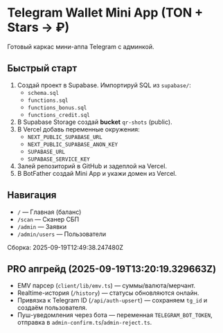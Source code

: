 # Telegram Wallet Mini App (TON + Stars → ₽)

Готовый каркас мини-аппа Telegram с админкой.

## Быстрый старт
1. Создай проект в Supabase. Импортируй SQL из `supabase/`:
   - `schema.sql`
   - `functions.sql`
   - `functions_bonus.sql`
   - `functions_credit.sql`
2. В Supabase Storage создай **bucket** `qr-shots` (public).
3. В Vercel добавь переменные окружения:
   - `NEXT_PUBLIC_SUPABASE_URL`
   - `NEXT_PUBLIC_SUPABASE_ANON_KEY`
   - `SUPABASE_URL`
   - `SUPABASE_SERVICE_KEY`
4. Залей репозиторий в GitHub и задеплой на Vercel.
5. В BotFather создай Mini App и укажи домен из Vercel.

## Навигация
- `/` — Главная (баланс)
- `/scan` — Сканер СБП
- `/admin` — Заявки
- `/admin/users` — Пользователи

Сборка: 2025-09-19T12:49:38.247480Z


## PRO апгрейд (2025-09-19T13:20:19.329663Z)
- EMV парсер (`client/lib/emv.ts`) — суммы/валюта/мерчант.
- Realtime-история (`/history`) — статусы обновляются онлайн.
- Привязка к Telegram ID (`/api/auth-upsert`) — сохраняем `tg_id` и создаём пользователя.
- Пуш-уведомления через бота — переменная `TELEGRAM_BOT_TOKEN`, отправка в `admin-confirm.ts`/`admin-reject.ts`.
